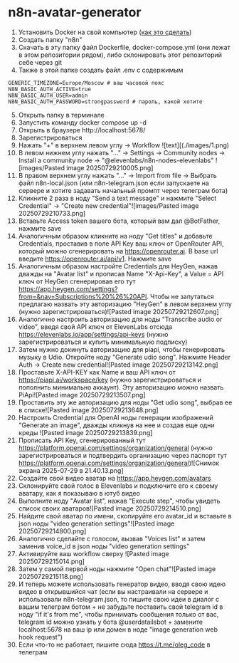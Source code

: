 # n8n-avatar-generator

1. Установить Docker на свой компьютер ([как это сделать](https://docs.docker.com/desktop/setup/install/mac-install/))
2. Создать папку "n8n"
3. Скачать в эту папку файл Dockerfile, docker-compose.yml (они лежат в этом репозитории рядом), либо склонировать этот репозиторий себе через git
4. Также в этой папке создать файл .env с содержимым 
```.env
GENERIC_TIMEZONE=Europe/Moscow # ваш часовой пояс
N8N_BASIC_AUTH_ACTIVE=true
N8N_BASIC_AUTH_USER=admin 
N8N_BASIC_AUTH_PASSWORD=strongpassword # пароль, какой хотите
```
5. Открыть папку в терминале
6. Запустить команду docker compose up -d
7. Открыть в браузере http://localhost:5678/
8. Зарегистрироваться
9. Нажать "+" в верхнем левом углу -> Workflow ![text][(./images/1.png)
10. В левом нижнем углу нажать "..." -> Settings -> Community nodes -> Install a community node -> "@elevenlabs/n8n-nodes-elevenlabs" ![images/Pasted image 20250729210005.png]
11. В правом верхнем углу нажать "..." -> Import from file -> Выбрать файл n8n-local.json (или n8n-telegram.json если запускаете на сервере и хотите задавать начальный промпт через телеграм бота)
12. Кликните 2 раза в ноду "Send a text message" и нажмите "Select Credential" -> "Create new credential"![images/Pasted image 20250729210733.png]
13. Вставьте Access token вашего бота, который вам дал @BotFather, нажмите save
14. Аналогичным образом кликните на ноду "Get titles" и добавьте Credentials, проставив в поле API Key ваш ключ от OpenRouter API, который можно сгенерировать на https://openrouter.ai. В base url введите https://openrouter.ai/api/v1. Нажмите save
15. Аналогичным образом настройте Credentials для HeyGen, нажав дважды на "Avatar list" и прописав Name "X-Api-Key", а Value = API ключ от HeyGen сгенерировав его тут https://app.heygen.com/settings?from=&nav=Subscriptions%20%26%20API. Чтобы не запутаться предлагаю назвать эту авторизацию "HeyGen" в левом верхнем углу (нужно зарегистрироваться)![Pasted image 20250729212607.png]
16. Аналогично настроить авторизацию для ноды "Transcribe audio or video", введя свой API ключ от ElevenLabs отсюда https://elevenlabs.io/app/settings/api-keys (нужно зарегистрироваться и купить минимальную подписку)
17. Затем нужно докинуть авторизацию для piapi, чтобы генерировать музыку в Udio. Откройте ноду "Generate udio song". Нажмите Header Auth -> Create new credential![Pasted image 20250729213142.png]
18. Проставьте X-API-KEY как Name и ваш API ключ от https://piapi.ai/workspace/key (нужно зарегистрироваться и пополнить минимально аккаунт). Эту авторизацию можно назвать PiApi![Pasted image 20250729213507.png]
19. Проставить эту же авторизацию для ноды "Get udio song", выбрав ее в списке![Pasted image 20250729213648.png]
20. Настроить Credential для OpenAI ноды генерации изображений "Generate an image", дважды кликнув на нее и создав еще одни креды ![Pasted image 20250729213839.png]
21. Прописать API Key, сгенерированный тут https://platform.openai.com/settings/organization/general (нужно зарегистрироваться и подтвердить организацию через паспорт тут https://platform.openai.com/settings/organization/general)![Снимок экрана 2025-07-29 в 21.40.13.png]
22. Создайте свой видео аватар на https://app.heygen.com/avatars
23. Склонируйте свой голос в Elevenlabs и подключите его к своему аватару, как я показываю в ютуб видео
24. Выполните ноду "Avatar list", нажав "Execute step", чтобы увидеть список своих аватаров![Pasted image 20250729214510.png]
25. Найдите свой аватар по имени, скопируйте его avatar_id и вставьте в json ноды "video generation settings"![Pasted image 20250729214800.png]
26. Аналогично сделайте с голосом, вызвав "Voices list" и затем заменив voice_id в json ноды "video generation settings"
27. Активируйте ваш workflow сверху ![Pasted image 20250729215014.png]
28. Затем у самой первой ноды нажмите "Open chat"![Pasted image 20250729215118.png]
29. И теперь можете использовать генератор видео, вводя свою идею видео в открывшийся чат (если вы настраивали на сервере и использовали n8n-telegram.json, то пишите свою идеи в диалог с вашим телеграм ботом + не забудьте поставить свой telegram id в ноду "if it's from me", чтобы принимать сообщения только от вас, telegram id можно узнать у бота @userdatailsbot + замените localhost:5678 на ваш ip или домен в ноде "image generation web hook request")
30. Если что-то не работает, пишите сюда https://t.me/oleg_code в телеграм
